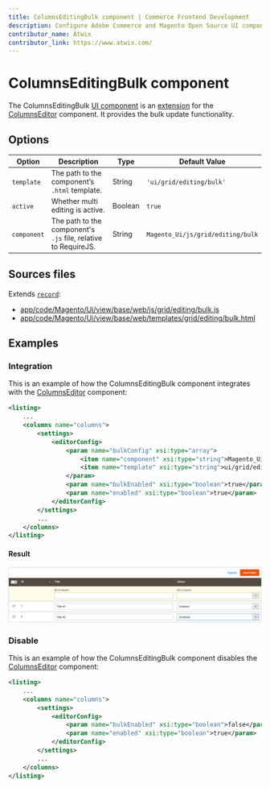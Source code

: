 ```yaml
---
title: ColumnsEditingBulk component | Commerce Frontend Development
description: Configure Adobe Commerce and Magento Open Source UI components and integrate them with other components.
contributor_name: Atwix
contributor_link: https://www.atwix.com/
---
```


# ColumnsEditingBulk component

The ColumnsEditingBulk [UI component](https://glossary.magento.com/ui-component) is an [extension](https://glossary.magento.com/extension) for the [ColumnsEditor](https://github.com/magento/magento2/blob/2.4/app/code/Magento/Ui/view/base/web/js/grid/editing/editor.js) component. It provides the bulk update functionality.

## Options

| Option | Description | Type | Default Value |
| --- | --- | --- | --- |
| `template` | The path to the component’s `.html` template. | String | `'ui/grid/editing/bulk'` |
| `active` | Whether multi editing is active. | Boolean | `true` |
| `component` | The path to the component's `.js` file, relative to RequireJS. | String | `Magento_Ui/js/grid/editing/bulk` |

## Sources files

Extends [`record`](https://github.com/magento/magento2/blob/2.4/app/code/Magento/Ui/view/base/web/js/grid/editing/record.js):

-  [app/code/Magento/Ui/view/base/web/js/grid/editing/bulk.js](https://github.com/magento/magento2/blob/2.4/app/code/Magento/Ui/view/base/web/js/grid/editing/bulk.js)
-  [app/code/Magento/Ui/view/base/web/templates/grid/editing/bulk.html](https://github.com/magento/magento2/blob/2.4/app/code/Magento/Ui/view/base/web/templates/grid/editing/bulk.html)

## Examples

### Integration

This is an example of how the ColumnsEditingBulk component integrates with the [ColumnsEditor](https://github.com/magento/magento2/blob/2.4/app/code/Magento/Ui/view/base/web/js/grid/editing/editor.js) component:

```xml
<listing>
    ...
    <columns name="columns">
        <settings>
            <editorConfig>
                <param name="bulkConfig" xsi:type="array">
                    <item name="component" xsi:type="string">Magento_Ui/js/grid/editing/bulk</item>
                    <item name="template" xsi:type="string">ui/grid/editing/bulk</item>
                </param>
                <param name="bulkEnabled" xsi:type="boolean">true</param>
                <param name="enabled" xsi:type="boolean">true</param>
            </editorConfig>
        </settings>
        ...
    </columns>
</listing>
```

#### Result

![ColumnsEditingBulk Component example](../_images/ui-components/ui-columns-editing-bulk-result.png)

### Disable

This is an example of how the ColumnsEditingBulk component disables the [ColumnsEditor](https://github.com/magento/magento2/blob/2.4/app/code/Magento/Ui/view/base/web/js/grid/editing/editor.js) component:

```xml
<listing>
    ...
    <columns name="columns">
        <settings>
            <editorConfig>
                <param name="bulkEnabled" xsi:type="boolean">false</param>
                <param name="enabled" xsi:type="boolean">true</param>
            </editorConfig>
        </settings>
        ...
    </columns>
</listing>
```
